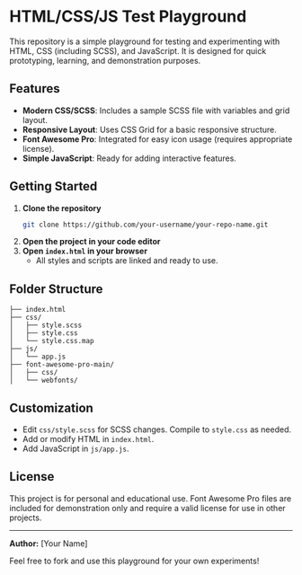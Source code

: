 # HTML/CSS/JS Test Playground

This repository is a simple playground for testing and experimenting with HTML, CSS (including SCSS), and JavaScript. It is designed for quick prototyping, learning, and demonstration purposes.

## Features

-   **Modern CSS/SCSS**: Includes a sample SCSS file with variables and grid layout.
-   **Responsive Layout**: Uses CSS Grid for a basic responsive structure.
-   **Font Awesome Pro**: Integrated for easy icon usage (requires appropriate license).
-   **Simple JavaScript**: Ready for adding interactive features.

## Getting Started

1. **Clone the repository**
    ```sh
    git clone https://github.com/your-username/your-repo-name.git
    ```
2. **Open the project in your code editor**
3. **Open `index.html` in your browser**
    - All styles and scripts are linked and ready to use.

## Folder Structure

```
├── index.html
├── css/
│   ├── style.scss
│   ├── style.css
│   └── style.css.map
├── js/
│   └── app.js
├── font-awesome-pro-main/
│   ├── css/
│   └── webfonts/
```

## Customization

-   Edit `css/style.scss` for SCSS changes. Compile to `style.css` as needed.
-   Add or modify HTML in `index.html`.
-   Add JavaScript in `js/app.js`.

## License

This project is for personal and educational use. Font Awesome Pro files are included for demonstration only and require a valid license for use in other projects.

---

**Author:** [Your Name]

Feel free to fork and use this playground for your own experiments!
